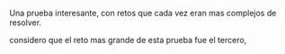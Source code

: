 Una prueba interesante, con retos que cada vez eran mas complejos de resolver.

considero que el reto mas grande de esta prueba fue el tercero, 